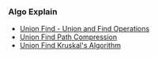 ### Algo Explain
* [Union Find - Union and Find Operations](https://www.youtube.com/watch?v=0jNmHPfA_yE)
* [Union Find Path Compression](https://www.youtube.com/watch?v=VHRhJWacxis)
* [Union Find Kruskal's Algorithm](https://www.youtube.com/watch?v=JZBQLXgSGfs)

